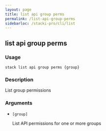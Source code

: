 ```yaml
---
layout: page
title: list api group perms
permalink: /list-api-group-perms
sidebarloc: /stacki-pro/cli/list
---
```


## list api group perms

### Usage

`stack list api group perms {group}`

### Description

List group permissions

### Arguments

* `[group]`

   List API permissions for one or more groups



